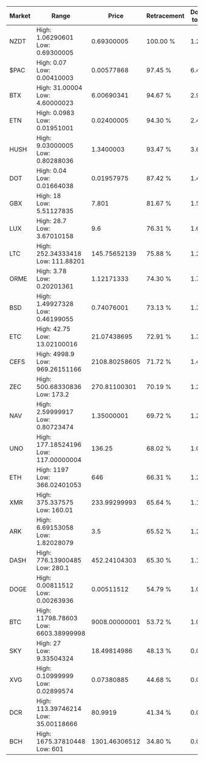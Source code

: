| Market | Range | Price| Retracement | Doubles to 50% |
| --- | --- | --- | --- | --- |
| NZDT | High: 1.06290601<br />Low: 0.69300005 | 0.69300005 | 100.00 % | 1.27 |
| $PAC | High: 0.07<br />Low: 0.00410003 | 0.00577868 | 97.45 % | 6.41 |
| BTX | High: 31.00004<br />Low: 4.60000023 | 6.00690341 | 94.67 % | 2.96 |
| ETN | High: 0.0983<br />Low: 0.01951001 | 0.02400005 | 94.30 % | 2.45 |
| HUSH | High: 9.03000005<br />Low: 0.80288036 | 1.3400003 | 93.47 % | 3.67 |
| DOT | High: 0.04<br />Low: 0.01664038 | 0.01957975 | 87.42 % | 1.45 |
| GBX | High: 18<br />Low: 5.51127835 | 7.801 | 81.67 % | 1.51 |
| LUX | High: 28.7<br />Low: 3.67010158 | 9.6 | 76.31 % | 1.69 |
| LTC | High: 252.34333418<br />Low: 111.88201 | 145.75652139 | 75.88 % | 1.25 |
| ORME | High: 3.78<br />Low: 0.20201361 | 1.12171333 | 74.30 % | 1.77 |
| BSD | High: 1.49927328<br />Low: 0.46199055 | 0.74076001 | 73.13 % | 1.32 |
| ETC | High: 42.75<br />Low: 13.02100016 | 21.07438695 | 72.91 % | 1.32 |
| CEFS | High: 4998.9<br />Low: 969.26151166 | 2108.80258605 | 71.72 % | 1.42 |
| ZEC | High: 500.68330836<br />Low: 173.2 | 270.81100301 | 70.19 % | 1.24 |
| NAV | High: 2.59999917<br />Low: 0.80723474 | 1.35000001 | 69.72 % | 1.26 |
| UNO | High: 177.18524196<br />Low: 117.00000004 | 136.25 | 68.02 % | 1.08 |
| ETH | High: 1197<br />Low: 366.02401053 | 646 | 66.31 % | 1.21 |
| XMR | High: 375.337575<br />Low: 160.01 | 233.99299993 | 65.64 % | 1.14 |
| ARK | High: 6.69153058<br />Low: 1.82028079 | 3.5 | 65.52 % | 1.22 |
| DASH | High: 776.13900485<br />Low: 280.1 | 452.24104303 | 65.30 % | 1.17 |
| DOGE | High: 0.00811512<br />Low: 0.00263936 | 0.00511512 | 54.79 % | 1.05 |
| BTC | High: 11798.78603<br />Low: 6603.38999998 | 9008.00000001 | 53.72 % | 1.02 |
| SKY | High: 27<br />Low: 9.33504324 | 18.49814986 | 48.13 % | 0.00 |
| XVG | High: 0.10999999<br />Low: 0.02899574 | 0.07380885 | 44.68 % | 0.00 |
| DCR | High: 113.39746214<br />Low: 35.00118666 | 80.9919 | 41.34 % | 0.00 |
| BCH | High: 1675.37810448<br />Low: 601 | 1301.46306512 | 34.80 % | 0.00 |
